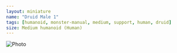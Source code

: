 ```yaml
---
layout: miniature
name: "Druid Male 1"
tags: [humanoid, monster-manual, medium, support, human, druid]
size: Medium humanoid (Human)
---
```

![Photo](https://lh3.googleusercontent.com/pw/AP1GczOHPTxNE48PpLI9SMDNuYQcx2oa8C-7mndHl85liFANcs-h0sn6r5JUfA13w-8YBGRgODHSVNqMdtvM1bFq1SVAqa0zw9oKo1OegKlr0-XQZPCb0rG67L_qM9l54Bwwvmlt719JA5TJfvztxtrVOHprqw=w1672-h1254-s-no-gm?authuser=0)
